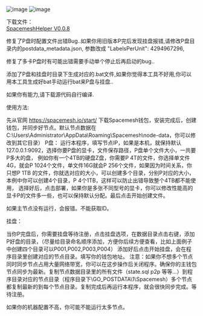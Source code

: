 ![image](https://github.com/spacementhelper/spacementhelper/assets/144666955/c2382035-b297-483b-bfe4-9593b6dc6fdb)
![image](https://github.com/spacementhelper/spacementhelper/assets/144666955/ef676a2a-5d73-4b90-9a8c-b5c851111302)


下载文件：              
[SpacemeshHelper V0.0.8](https://github.com/spacementhelper/spacementhelper/raw/main/SpacemeshHelper_V0.0.8.zip)


修复了P盘时配置文件出错Bug..如果你用旧版本P完后发现挂盘报错,请修改P盘目录内的postdata_metadata.json,
参数改成
"LabelsPerUnit": 4294967296,

修复了多卡P盘时有可能出错需要手动单个停止后再启动的bug..

添加了P盘和挂盘时目录下生成对应的.bat文件,如果你觉得本工具不好用,你可以用本工具生成好bat手动运行bat来P盘与挂盘..






如果你有能力,请下载源代码自行编译.


使用方法:

先从官网 https://spacemesh.io/start/  下载Spacemesh钱包，安装完成后，创建钱包，并同步好节点。默认节点数据在C:\Users\Administrator\AppData\Roaming\Spacemesh\node-data，你可以修改到其它目录）
P盘：
运行本程序，填写节点IP，如果是本机，就保持默认127.0.0.1:9092，选择你要P盘的显卡，文件保存路径，P盘单个文件大小，一共要P多大的盘，
例如你有一个4TB的硬盘Z盘，你需要P 4T的文件，你选择单文件4G，就会P 1024个文件，单文件16G就会P 256个文件，如果因为时间关系，你只想P 1TB
的文件，你就选对应的大小，可以创建多个目录，分别P对应的大小，本例中你可以创建4个目录，P 4个1TB，这样可以防止出错导致整个4TB都不能使用，
选择好后，点击部署，如果你是多张不同型号的显卡，你可以修改性能高的显卡P的文件多一些，也可以保持默认分配。最后点击开始创建文件。

如果主节点没有运行，会报错。不能获取ID。

挂盘：

当你P完盘后，你需要挂盘等待注册，点击挂盘选项，在数据目录点击右键，添加P好盘的目录，（尽量给目录命名顺序添加，方便你后续方便查看，比如上面例子中创建四个目录可以P001,P002,P003,P004）
添加好后点击开始挂盘，会在程序目录里创建对应的节点目录。填写你的钱包地址。
注意：如果你不想多个节点同时同步节点占用大量网络带宽，你可以在这步操作后关闭程序。确保你的主钱包节点同步为最新。复制节点数据目录里的所有文件（state.sql p2p 等等...）到程序目录对应的节点目录（程序目录下\GO_POSTDATA\1\Spacemesh）多个节点都复制最新的到每个节点目录。复制完成后再运行本程序，就会很快同步完成。等待注册。

如果你的机器配置不高，你可能不能运行太多节点。







